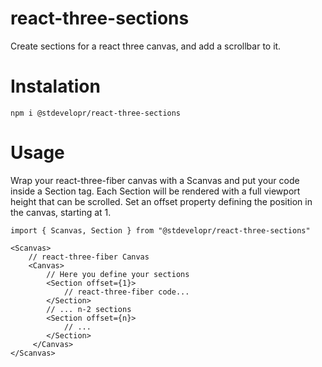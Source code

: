 # react-three-sections

Create sections for a react three canvas, and add a scrollbar to it.

# Instalation

`npm i @stdevelopr/react-three-sections`

# Usage

Wrap your react-three-fiber canvas with a Scanvas and put your code inside a Section tag. Each Section will be rendered with a full viewport height that can be scrolled. Set an offset property defining the position in the canvas, starting at 1.

```
import { Scanvas, Section } from "@stdevelopr/react-three-sections"

<Scanvas>
    // react-three-fiber Canvas
    <Canvas>
        // Here you define your sections
        <Section offset={1}>
            // react-three-fiber code...
        </Section>
        // ... n-2 sections
        <Section offset={n}>
            // ...
        </Section>
     </Canvas>
</Scanvas>
```
